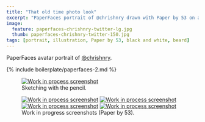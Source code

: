 ```yaml
---
title: "That old time photo look"
excerpt: "PaperFaces portrait of @chrishnry drawn with Paper by 53 on an iPad."
image: 
  feature: paperfaces-chrishnry-twitter-lg.jpg
  thumb: paperfaces-chrishnry-twitter-150.jpg
tags: [portrait, illustration, Paper by 53, black and white, beard]
---
```


PaperFaces avatar portrait of <a href="http://twitter.com/chrishnry">@chrishnry</a>.

{% include boilerplate/paperfaces-2.md %}

<figure>
	<a href="{{ site.url }}/assets/images/paperfaces-chrishnry-process-1-lg.jpg"><img src="{{ site.url }}/assets/images/paperfaces-chrishnry-process-1-750.jpg" alt="Work in process screenshot"></a>
	<figcaption>Sketching with the pencil.</figcaption>
</figure>

<figure class="half">
	<a href="{{ site.url }}/assets/images/paperfaces-chrishnry-process-2-lg.jpg"><img src="{{ site.url }}/assets/images/paperfaces-chrishnry-process-2-600.jpg" alt="Work in process screenshot"></a>
	<a href="{{ site.url }}/assets/images/paperfaces-chrishnry-process-3-lg.jpg"><img src="{{ site.url }}/assets/images/paperfaces-chrishnry-process-3-600.jpg" alt="Work in process screenshot"></a>
	<a href="{{ site.url }}/assets/images/paperfaces-chrishnry-process-4-lg.jpg"><img src="{{ site.url }}/assets/images/paperfaces-chrishnry-process-4-600.jpg" alt="Work in process screenshot"></a>
	<a href="{{ site.url }}/assets/images/paperfaces-chrishnry-process-5-lg.jpg"><img src="{{ site.url }}/assets/images/paperfaces-chrishnry-process-5-600.jpg" alt="Work in process screenshot"></a>
	<figcaption>Work in progress screenshots (Paper by 53).</figcaption>
</figure>
